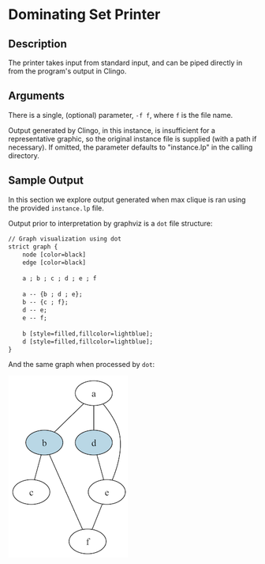 # Dominating Set Printer

## Description
The printer takes input from standard input, and can be piped directly in from the program's output in Clingo.

## Arguments
There is a single, (optional) parameter, `-f f`, where `f` is the file name.

Output generated by Clingo, in this instance, is insufficient for a representative graphic, so the original instance file is supplied (with a path if necessary). If omitted, the parameter defaults to "instance.lp" in the calling directory.

## Sample Output
In this section we explore output generated when max clique is ran using the provided `instance.lp` file.

Output prior to interpretation by graphviz is a `dot` file structure:

```
// Graph visualization using dot
strict graph {
    node [color=black]
    edge [color=black]

    a ; b ; c ; d ; e ; f

    a -- {b ; d ; e};
    b -- {c ; f};
    d -- e;
    e -- f;

    b [style=filled,fillcolor=lightblue];
    d [style=filled,fillcolor=lightblue];
}
```

And the same graph when processed by `dot`:

![Provided Instance Output](../images/instance.png)
